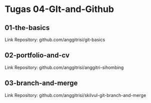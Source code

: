 # Tugas 04-GIt-and-Github

## 01-the-basics
Link Repository: github.com/anggitrisi/git-basics

## 02-portfolio-and-cv
Link Repository: github.com/anggitrisi/anggitri-sihombing

## 03-branch-and-merge
Link Repository: github.com/anggitrisi/skilvul-git-branch-and-merge